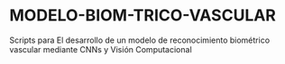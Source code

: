 # MODELO-BIOM-TRICO-VASCULAR
Scripts para El desarrollo de un modelo de reconocimiento biométrico vascular mediante CNNs y Visión Computacional

